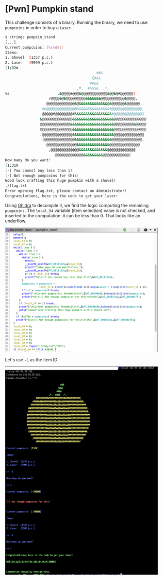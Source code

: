 # [Pwn] Pumpkin stand

This challenge consists of a binary. Running the binary, we need to use `pumpcoins` in order to buy a `Laser`.

```bash
$ strings pumpkin_stand
[...]
Current pumpcoins: [%s%d%s]
Items:
1. Shovel  (1337 p.c.)
2. Laser   (9999 p.c.)
[1;32m
                                          ##&
                                        (#&&
                                       ##&&
                                 ,*.  #%%%&  .*,
%s                      .&@@@@#@@@&@@@@@@@@@@@@&@@&@#@@@@@@(
                    /@@@@&@&@@@@@@@@@&&&&&&&@@@@@@@@@@@&@@@@,
                   @@@@@@@@@@@@@&@&&&&&&&&&&&&&@&@@@@@@&@@@@@@
                 #&@@@@@@@@@@@@@@&&&&&&&&&&&&&&&#@@@@@@@@@@@@@@,
                .@@@@@#@@@@@@@@#&&&&&&&&&&&&&&&&&#@@@@@@@@@@@@@&
                &@@@@@@@@@@@@@@&&&&&&&&&&&&&&&&&&&@@@@@@@@@@@@@@@
                @@@@@@@@@@@@@@&&&&&&&&&&&&&&&&&&&&@@@@@@@@@&@@@@@
                @@@@@@@@@@@@@@@&&&&&&&&&&&&&&&&&&&@@@@@@@@@@@@@@@
                .@@@@@@@@@@@@@@&&&&&&&&&&&&&&&&&&&@@@@@@@@@@@@@@
                 (@@@@@@@@@@@@@@&&&&&&&&&&&&&&&&&@@@@@@@@@@@@@@.
                   @@@@@@@@@@@@@@&&&&&&&&&&&&&&&@@@@@@@@@@@@@@
                    ,@@@@@@@@@@@@@&&&&&&&&&&&&&@@@@@@@@@@@@@
                       @@@@@@@@@@@@@&&&&&&&&&@@@@@@@@@@@@/
How many do you want?
[1;31m
[-] You cannot buy less than 1!
[-] Not enough pumpcoins for this!
Good luck crafting this huge pumpkin with a shovel!
./flag.txt
Error opening flag.txt, please contact an Administrator!
Congratulations, here is the code to get your laser:
```

Using [Ghidra](https://ghidra-sre.org/) to decompile it, we find the logic computing the remaining `pumpcoins`. The `local_54` variable (item selection) value is not checked, and inserted to the computation: it can be less than 0. That looks like an underflow.

![Underflow](./img/pwn_pumpkin_stand_1.png)

Let's use `-1` as the item ID

![Flag](./img/pwn_pumpkin_stand_2.png)
